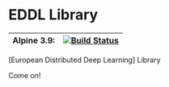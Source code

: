 # EDDL Library 

| Alpine 3.9: | [![Build Status](https://jenkins-master-deephealth-unix01.ing.unimore.it/buildStatus/icon?job=EDDLL)](https://jenkins-master-deephealth-unix01.ing.unimore.it/job/EDDLL/)  |
| --- | --- |

[European Distributed Deep Learning] Library


Come on!


